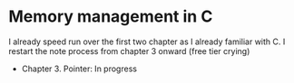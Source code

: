 # Memory management in C

I already speed run over the first two chapter as I already familiar with C. I restart the note process from chapter 3 onward (free tier crying)

- Chapter 3. Pointer: In progress

